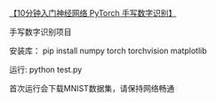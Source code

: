 [【10分钟入门神经网络 PyTorch 手写数字识别】](https://www.bilibili.com/video/BV1GC4y15736/?share_source=copy_web&vd_source=54da364394d3171749b2e716a4ee75dd)

手写数字识别项目


安装库：
pip install numpy torch torchvision matplotlib


运行:
python test.py


首次运行会下载MNIST数据集，请保持网络畅通

